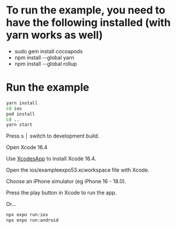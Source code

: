 # To run the example, you need to have the following installed (with yarn works as well)

- sudo gem install cocoapods
- npm install --global yarn
- npm install --global rollup

# Run the example

```bash
yarn install
cd ios
pod install
cd ..
yarn start
```

Press s │ switch to development build.

Open Xcode 16.4

Use [XcodesApp](https://github.com/XcodesOrg/XcodesApp) to install Xcode 16.4.

Open the ios/exampleexpo53.xcworkspace file with Xcode.

Choose an iPhone simulator (eg iPhone 16 - 18.0).

Press the play button in Xcode to run the app.

Or...

```bash
npx expo run:ios
npx expo run:android
```
